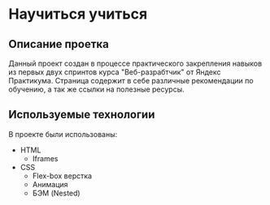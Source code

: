 # Научиться учиться

## Описание проетка
Данный проект создан в процессе практического закрепления навыков из первых двух спринтов курса "Веб-разрабтчик" от Яндекс Практикума.
    Страница содержит в себе различные рекомендации по обучению, а так же ссылки на полезные ресурсы.

## Используемые технологии

В проекте были использованы:
- HTML
    - Iframes
- CSS
    - Flex-box верстка
    - Анимация 
    - БЭМ (Nested)
